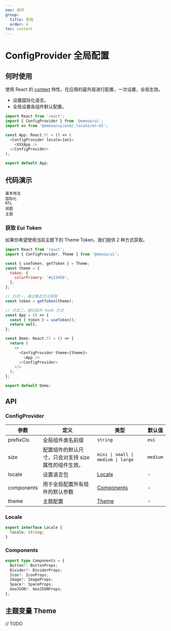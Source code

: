 ```yaml
---
nav: 组件
group:
  title: 其他
  order: 4
toc: content
---
```


# ConfigProvider 全局配置

## 何时使用

使用 React 的 [context](https://legacy.reactjs.org/docs/context.html) 特性，在应用的最外层进行配置，一次设置，全局生效。

- 设置国际化语言。
- 全局设置各组件默认配置。

```js
import React from 'react';
import { ConfigProvider } from '@emooa/ui';
import en from '@emooa/ui/esm/_locale/en-US';

const App: React.FC = () => (
  <ConfigProvider locale={en}>
    <XXXApp />
  </ConfigProvider>
);

export default App;
```

## 代码演示

<code src="../../packages/ui/examples/config-provider/basic.tsx" description="全局设置各组件默认配置，如 `size` 大小。">基本用法</code>  
<code src="../../packages/ui/examples/config-provider/language.tsx" description="设置国际化语言。">国际化</code>  
<code src="../../packages/ui/examples/config-provider/rtl.tsx" description="设置组件为从右向左阅读的视图。">RTL 视图</code>  
<code src="../../packages/ui/examples/config-provider/scheme.tsx" description="组件默认跟随系统主题切换，可通过 `scheme` 属性控制主题。">主题</code>

### 获取 Eui Token

如果你希望使用当前主题下的 Theme Token，我们提供 2 种方式获取。

```js
import React from 'react';
import { ConfigProvider, Theme } from '@emooa/ui';

const { useToken, getToken } = Theme;
const theme = {
  token: {
    colorPrimary: '#123456',
  },
};

// 方式一，通过静态方法获取
const token = getToken(theme);

// 方式二，通过组件 hook 方式
const App = () => {
  const { token } = useToken();
  return null;
};

const Demo: React.FC = () => {
  return (
    <>
      <ConfigProvider theme={theme}>
        <App />
      </ConfigProvider>
    </>
  );
};

export default Demo;
```

## API

### ConfigProvider

| **参数**   | **定义**                                             | **类型**                           | **默认值** |
| ---------- | ---------------------------------------------------- | ---------------------------------- | ---------- |
| prefixCls  | 全局组件类名前缀                                     | `string`                           | `eui`      |
| size       | 配置组件的默认尺寸，只会对支持 size 属性的组件生效。 | `mini \| small \| medium \| large` | `medium`   |
| locale     | 设置语言包                                           | [Locale](#locale)                  | -          |
| components | 用于全局配置所有组件的默认参数                       | [Components](#components)          | -          |
| theme      | 主题配置                                             | [Theme](#theme)                    | -          |

### Locale

```ts
export interface Locale {
  locale: string;
}
```

### Components

```ts
export type Components = {
  Button?: ButtonProps;
  Divider?: DividerProps;
  Icon?: IconProps;
  Image?: ImageProps;
  Space?: SpaceProps;
  GeoJSON?: GeoJSONProps;
};
```

## 主题变量 Theme

// TODO
